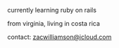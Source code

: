currently learning ruby on rails

from virginia, living in costa rica

contact: zacwilliamson@icloud.com
